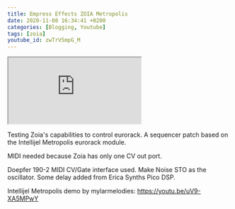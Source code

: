 ```yaml
---
title: Empress Effects ZOIA Metropolis
date: 2020-11-08 16:34:41 +0200
categories: [Blogging, Youtube]
tags: [zoia]
youtube_id: zwTrV5mpG_M
---
```



<div class="embed-responsive embed-responsive-16by9" >
    <iframe class="embed-responsive-item"  src="https://www.youtube.com/embed/{{ page.youtube_id }}"></iframe>
</div>

Testing Zoia's capabilities to control eurorack. 
A sequencer patch based on the Intellijel Metropolis eurorack module.

MIDI needed because Zoia has only one CV out port. 

Doepfer 190-2 MIDI CV/Gate interface used. Make Noise STO as the oscillator. Some delay added from Erica Synths Pico DSP.



Intellijel Metropolis demo by mylarmelodies: https://youtu.be/uV9-XA5MPwY